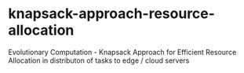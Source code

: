 # knapsack-approach-resource-allocation
Evolutionary Computation - Knapsack Approach for Efficient Resource Allocation in distributon of tasks to edge / cloud servers
